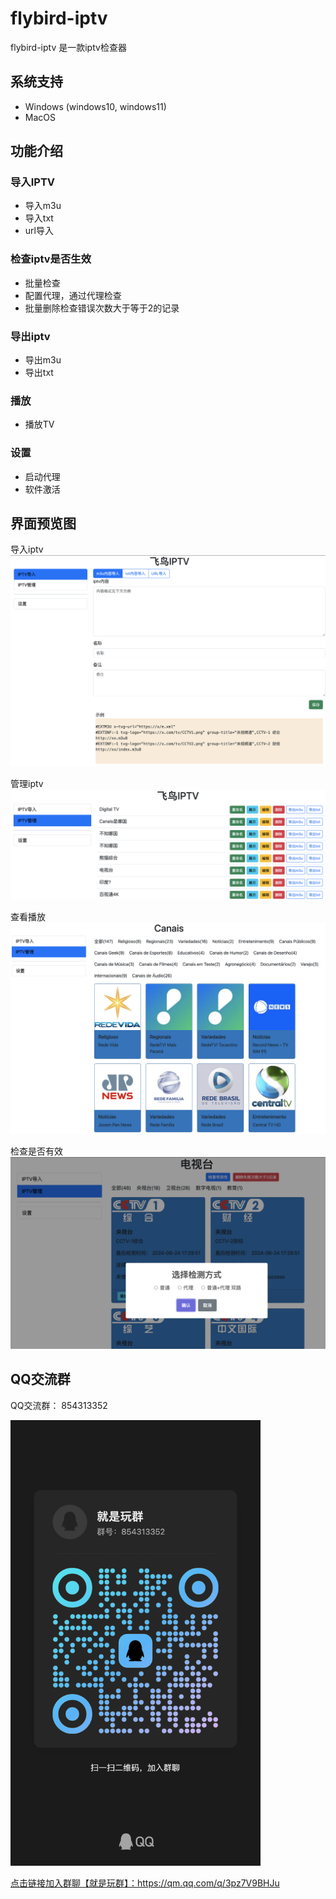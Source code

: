 # flybird-iptv
flybird-iptv 是一款iptv检查器 

## 系统支持
 - Windows (windows10, windows11)
 - MacOS

## 功能介绍
### 导入IPTV
 - 导入m3u
 - 导入txt
 - url导入

### 检查iptv是否生效
 - 批量检查
 - 配置代理，通过代理检查
 - 批量删除检查错误次数大于等于2的记录

### 导出iptv
 - 导出m3u
 - 导出txt

### 播放
 - 播放TV

### 设置
 - 启动代理
 - 软件激活



## 界面预览图
导入iptv
<img src="images/iptv-import.png" alt="导入iptv"/>   

管理iptv
<img src="images/iptv-list.png" alt="管理iptv"/>   

查看播放
<img src="images/iptv-show.png" alt="查看播放"/>    

检查是否有效
<img src="images/iptv-valid-check.png" alt="检查是否有效"/>  

## QQ交流群
QQ交流群： 854313352  

<img src="images/qrcode_1717081395364.jpg" width="400" />  

<a href="https://qm.qq.com/q/3pz7V9BHJu">点击链接加入群聊【就是玩群】：https://qm.qq.com/q/3pz7V9BHJu</a>

